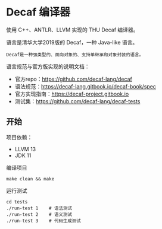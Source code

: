 # Decaf 编译器
使用 C++、ANTLR、LLVM 实现的 THU Decaf 编译器。

语言是清华大学2019版的 Decaf，一种 Java-like 语言。

```
Decaf是一种强类型的、面向对象的、支持单继承和对象封装的语言。
```

语言规范与官方版实现的说明文档：

* 官方repo：https://github.com/decaf-lang/decaf
* 语法规范：https://decaf-lang.gitbook.io/decaf-book/spec
* 官方实现指南：https://decaf-project.gitbook.io
* 测试集：https://github.com/decaf-lang/decaf-tests

## 开始
项目依赖：
* LLVM 13
* JDK 11

编译项目
```
make clean && make
```

运行测试
```shell
cd tests
./run-test 1    # 语法测试
./run-test 2    # 语义测试
./run-test 3    # 代码生成测试
```
